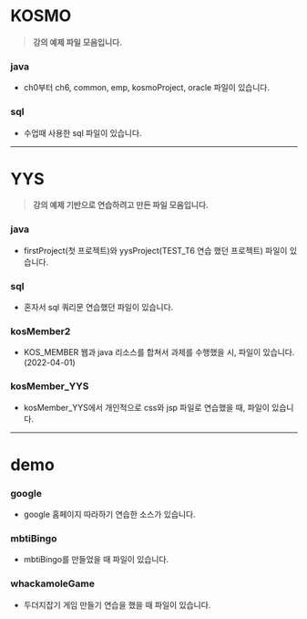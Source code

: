 

# KOSMO 

> **강의 예제 파일 모음입니다.**


### java

- ch0부터 ch6, common, emp, kosmoProject, oracle 파일이 있습니다.

### sql

- 수업때 사용한 sql 파일이 있습니다.

<hr>

# YYS

> **강의 예제 기반으로 연습하려고 만든 파일 모음입니다.**

### java

- firstProject(첫 프로젝트)와 yysProject(TEST_T6 연습 했던 프로젝트) 파일이 있습니다.

### sql

- 혼자서 sql 쿼리문 연습했던 파일이 있습니다.

### kosMember2

- KOS_MEMBER 웹과 java 리소스를 합쳐서 과제를 수행했을 시, 파일이 있습니다. (2022-04-01)

### kosMember_YYS

- kosMember_YYS에서 개인적으로 css와 jsp 파일로 연습했을 때, 파일이 있습니다.

<hr>

# demo

### google

- google 홈페이지 따라하기 연습한 소스가 있습니다.

### mbtiBingo

- mbtiBingo를 만들었을 때 파일이 있습니다.

### whackamoleGame

- 두더지잡기 게임 만들기 연습을 했을 때 파일이 있습니다.
